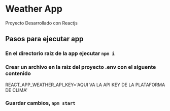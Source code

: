 # Weather App
Proyecto Desarrollado con Reactjs
## Pasos para ejecutar app

### En el directorio raiz de la app ejecutar `npm i`

### Crear un archivo en la raìz del proyecto .env con el siguente contenido
REACT_APP_WEATHER_API_KEY='AQUI VA LA API KEY DE LA PLATAFORMA DE CLIMA'

### Guardar cambios, `npm start`

